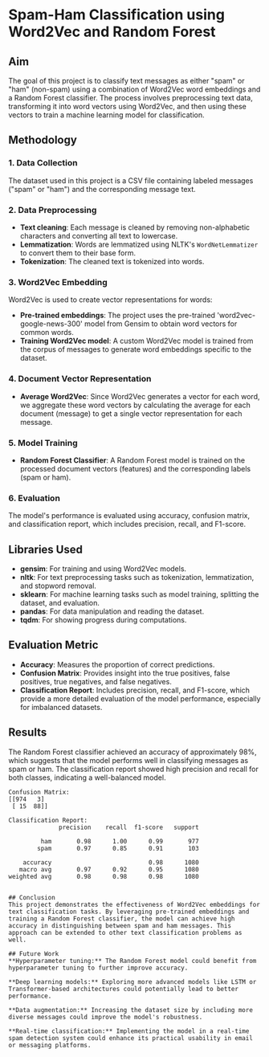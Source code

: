 # Spam-Ham Classification using Word2Vec and Random Forest

## Aim

The goal of this project is to classify text messages as either "spam" or "ham" (non-spam) using a combination of Word2Vec word embeddings and a Random Forest classifier. The process involves preprocessing text data, transforming it into word vectors using Word2Vec, and then using these vectors to train a machine learning model for classification.

## Methodology

### 1. Data Collection
The dataset used in this project is a CSV file containing labeled messages ("spam" or "ham") and the corresponding message text.

### 2. Data Preprocessing
- **Text cleaning**: Each message is cleaned by removing non-alphabetic characters and converting all text to lowercase.
- **Lemmatization**: Words are lemmatized using NLTK's `WordNetLemmatizer` to convert them to their base form.
- **Tokenization**: The cleaned text is tokenized into words.

### 3. Word2Vec Embedding
Word2Vec is used to create vector representations for words:
- **Pre-trained embeddings**: The project uses the pre-trained 'word2vec-google-news-300' model from Gensim to obtain word vectors for common words.
- **Training Word2Vec model**: A custom Word2Vec model is trained from the corpus of messages to generate word embeddings specific to the dataset.

### 4. Document Vector Representation
- **Average Word2Vec**: Since Word2Vec generates a vector for each word, we aggregate these word vectors by calculating the average for each document (message) to get a single vector representation for each message.

### 5. Model Training
- **Random Forest Classifier**: A Random Forest model is trained on the processed document vectors (features) and the corresponding labels (spam or ham).

### 6. Evaluation
The model's performance is evaluated using accuracy, confusion matrix, and classification report, which includes precision, recall, and F1-score.

## Libraries Used

- **gensim**: For training and using Word2Vec models.
- **nltk**: For text preprocessing tasks such as tokenization, lemmatization, and stopword removal.
- **sklearn**: For machine learning tasks such as model training, splitting the dataset, and evaluation.
- **pandas**: For data manipulation and reading the dataset.
- **tqdm**: For showing progress during computations.

## Evaluation Metric

- **Accuracy**: Measures the proportion of correct predictions.
- **Confusion Matrix**: Provides insight into the true positives, false positives, true negatives, and false negatives.
- **Classification Report**: Includes precision, recall, and F1-score, which provide a more detailed evaluation of the model performance, especially for imbalanced datasets.

## Results

The Random Forest classifier achieved an accuracy of approximately 98%, which suggests that the model performs well in classifying messages as spam or ham. The classification report showed high precision and recall for both classes, indicating a well-balanced model.

```plaintext
Confusion Matrix:
[[974   3]
 [ 15  88]]

Classification Report:
              precision    recall  f1-score   support

         ham       0.98      1.00      0.99       977
        spam       0.97      0.85      0.91       103

    accuracy                           0.98      1080
   macro avg       0.97      0.92      0.95      1080
weighted avg       0.98      0.98      0.98      1080


## Conclusion
This project demonstrates the effectiveness of Word2Vec embeddings for text classification tasks. By leveraging pre-trained embeddings and training a Random Forest classifier, the model can achieve high accuracy in distinguishing between spam and ham messages. This approach can be extended to other text classification problems as well.

## Future Work
**Hyperparameter tuning:** The Random Forest model could benefit from hyperparameter tuning to further improve accuracy.

**Deep learning models:** Exploring more advanced models like LSTM or Transformer-based architectures could potentially lead to better performance.

**Data augmentation:** Increasing the dataset size by including more diverse messages could improve the model's robustness.

**Real-time classification:** Implementing the model in a real-time spam detection system could enhance its practical usability in email or messaging platforms.
